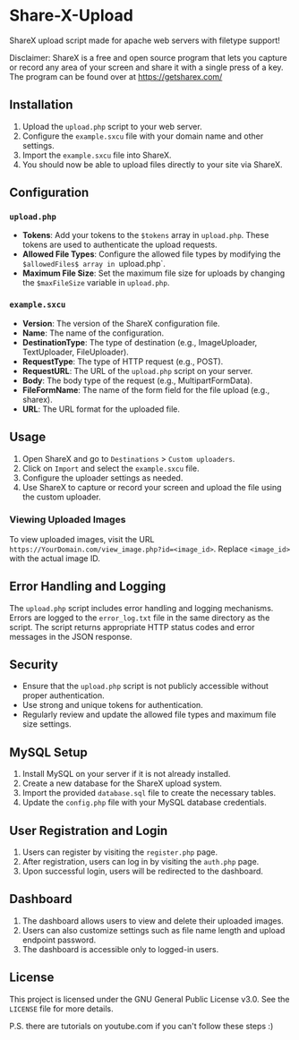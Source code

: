 # Share-X-Upload
ShareX upload script made for apache web servers with filetype support!

Disclaimer: ShareX is a free and open source program that lets you capture or record any area of your screen and share it with a single press of a key.
The program can be found over at https://getsharex.com/

## Installation

1. Upload the `upload.php` script to your web server.
2. Configure the `example.sxcu` file with your domain name and other settings.
3. Import the `example.sxcu` file into ShareX.
4. You should now be able to upload files directly to your site via ShareX.

## Configuration

### `upload.php`

- **Tokens**: Add your tokens to the `$tokens` array in `upload.php`. These tokens are used to authenticate the upload requests.
- **Allowed File Types**: Configure the allowed file types by modifying the `$allowedFiles$ array in `upload.php`.
- **Maximum File Size**: Set the maximum file size for uploads by changing the `$maxFileSize` variable in `upload.php`.

### `example.sxcu`

- **Version**: The version of the ShareX configuration file.
- **Name**: The name of the configuration.
- **DestinationType**: The type of destination (e.g., ImageUploader, TextUploader, FileUploader).
- **RequestType**: The type of HTTP request (e.g., POST).
- **RequestURL**: The URL of the `upload.php` script on your server.
- **Body**: The body type of the request (e.g., MultipartFormData).
- **FileFormName**: The name of the form field for the file upload (e.g., sharex).
- **URL**: The URL format for the uploaded file.

## Usage

1. Open ShareX and go to `Destinations` > `Custom uploaders`.
2. Click on `Import` and select the `example.sxcu` file.
3. Configure the uploader settings as needed.
4. Use ShareX to capture or record your screen and upload the file using the custom uploader.

### Viewing Uploaded Images

To view uploaded images, visit the URL `https://YourDomain.com/view_image.php?id=<image_id>`. Replace `<image_id>` with the actual image ID.

## Error Handling and Logging

The `upload.php` script includes error handling and logging mechanisms. Errors are logged to the `error_log.txt` file in the same directory as the script. The script returns appropriate HTTP status codes and error messages in the JSON response.

## Security

- Ensure that the `upload.php` script is not publicly accessible without proper authentication.
- Use strong and unique tokens for authentication.
- Regularly review and update the allowed file types and maximum file size settings.

## MySQL Setup

1. Install MySQL on your server if it is not already installed.
2. Create a new database for the ShareX upload system.
3. Import the provided `database.sql` file to create the necessary tables.
4. Update the `config.php` file with your MySQL database credentials.

## User Registration and Login

1. Users can register by visiting the `register.php` page.
2. After registration, users can log in by visiting the `auth.php` page.
3. Upon successful login, users will be redirected to the dashboard.

## Dashboard

1. The dashboard allows users to view and delete their uploaded images.
2. Users can also customize settings such as file name length and upload endpoint password.
3. The dashboard is accessible only to logged-in users.

## License

This project is licensed under the GNU General Public License v3.0. See the `LICENSE` file for more details.

P.S. there are tutorials on youtube.com if you can't follow these steps :)
